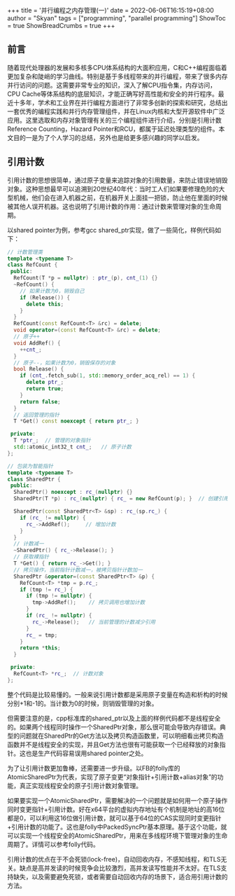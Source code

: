 +++
title = '并行编程之内存管理(一)'
date = 2022-06-06T16:15:19+08:00
author = "Skyan"
tags = ["programming", "parallel programming"]
ShowToc = true
ShowBreadCrumbs = true
+++

## 前言
随着现代处理器的发展和多核多CPU体系结构的大面积应用，C和C++编程面临着更加复杂和陡峭的学习曲线。特别是基于多线程带来的并行编程，带来了很多内存并行访问的问题。这需要非常专业的知识，深入了解CPU指令集，内存访问，CPU Cache等体系结构的底层知识，才能正确写好高性能和安全的并行程序。最近十多年，学术和工业界在并行编程方面进行了非常多创新的探索和研究，总结出一套优秀的编程实践和并行内存管理组件，并在Linux内核和大型开源软件中广泛应用。这里选取和内存对象管理有关的三个编程组件进行介绍，分别是引用计数Reference Counting，Hazard Pointer和RCU，都属于延迟处理类型的组件。本文目的一是为了个人学习的总结，另外也是给更多感兴趣的同学以启发。

## 引用计数
引用计数的思想很简单，通过原子变量来追踪对象的引用数量，来防止错误地销毁对象。这种思想最早可以追溯到20世纪40年代：当时工人们如果要修理危险的大型机械，他们会在进入机器之前，在机器开关上面挂一把锁，防止他在里面的时候被其他人误开机器。这也说明了引用计数的作用：通过计数来管理对象的生命周期。

以shared pointer为例，参考gcc shared_ptr实现，做了一些简化，样例代码如下：
```cpp
// 计数管理类
template <typename T>
class RefCount {
 public:
  RefCount(T *p = nullptr) : ptr_(p), cnt_(1) {}
  ~RefCount() {
    // 如果计数为0，销毁自己
    if (Release()) {
      delete this;
    }
  }
  RefCount(const RefCount<T> &rc) = delete;
  void operator=(const RefCount<T> &rc) = delete;
  // 原子++
  void AddRef() {
    ++cnt_;
  }
  // 原子--，如果计数为0，销毁保存的对象
  bool Release() {
    if (cnt_.fetch_sub(1, std::memory_order_acq_rel) == 1) {
      delete ptr_;
      return true;
    }
    return false;
  }
  // 返回管理的指针
  T *Get() const noexcept { return ptr_; }

 private:
  T *ptr_;  // 管理的对象指针
  std::atomic_int32_t cnt_;   // 原子计数
};

// 包装为智能指针
template <typename T>
class SharedPtr {
 public:
  SharedPtr() noexcept : rc_(nullptr) {}
  SharedPtr(T *p) : rc_(nullptr) { rc_ = new RefCount(p); }  // 创建引用计数对象

  SharedPtr(const SharedPtr<T> &sp) : rc_(sp.rc_) {
    if (rc_ != nullptr) {
      rc_->AddRef();     // 增加计数
    }
  }
  // 计数减一
  ~SharedPtr() { rc_->Release(); }
  // 获取裸指针
  T *Get() { return rc_->Get(); }
  // 拷贝操作，当前指针计数减一，被拷贝指针计数加一
  SharedPtr &operator=(const SharedPtr<T> &p) {
    RefCount<T> *tmp = p.rc_;
    if (tmp != rc_) {
      if (tmp != nullptr) {
        tmp->AddRef();    // 拷贝调用也增加计数
      }
      if (rc_ != nullptr) {
        rc_->Release();   // 当前管理的计数减少引用
      }
      rc_ = tmp;
    }
    return *this;
  }

 private:
  RefCount<T> *rc_;  // 计数对象
};
```

整个代码是比较易懂的。一般来说引用计数都是采用原子变量在构造和析构的时候分别+1和-1的。当计数为0的时候，则销毁管理的对象。

但需要注意的是，cpp标准库的shared_ptr以及上面的样例代码都不是线程安全的。如果两个线程同时操作一个SharedPtr对象，那么很可能会导致内存错误。典型的问题就在SharedPtr的Get方法以及拷贝构造函数里，可以明细看出拷贝构造函数并不是线程安全的实现，并且Get方法也很有可能获取一个已经释放的对象指针。这也是生产代码容易误用shared pointer之处。

为了让引用计数更加鲁棒，还需要进一步升级。以FB的folly库的AtomicSharedPtr为代表，实现了原子变更“对象指针+引用计数+alias对象”的功能，真正实现线程安全的原子引用计数对象管理。

如果要实现一个AtomicSharedPtr，需要解决的一个问题就是如何用一个原子操作同时变更指针+引用计数。好在x64平台的虚拟内存地址有个机制是地址的高16位都是0，可以利用这16位做引用计数，就可以基于64位的CAS实现同时变更指针+引用计数的功能了。这也是folly中PackedSyncPtr基本原理。基于这个功能，就可以实现一个线程安全的AtomicSharedPtr，用来在多线程环境下管理对象的生命周期了。详情可以参考folly代码。

引用计数的优点在于不会死锁(lock-free)，自动回收内存，不感知线程，和TLS无关。缺点是高并发读的时候竞争会比较激烈，高并发读写性能并不太好。在TLS支持缺失，以及需要避免死锁，或者需要自动回收内存的场景下，适合用引用计数的方法。

